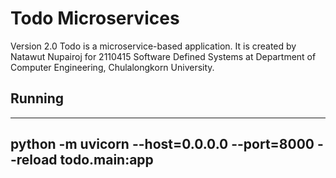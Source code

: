 # Todo Microservices
Version 2.0
Todo is a microservice-based application.
It is created by Natawut Nupairoj for 2110415 Software Defined Systems at Department of Computer Engineering, Chulalongkorn University.

## Running

---
python -m uvicorn --host=0.0.0.0 --port=8000 --reload todo.main:app
---